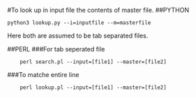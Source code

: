 #To look up in input file the contents of master file.
##PYTHON

```
python3 lookup.py --i=inputfile --m=masterfile
```
Here both are assumed to be tab separated files.

##PERL
###For tab seperated file

```
	perl search.pl --input=[file1] --master=[file2]
```
###To matche entire line
```
	perl lookup.pl --input=[file1] --master=[file2]
```
